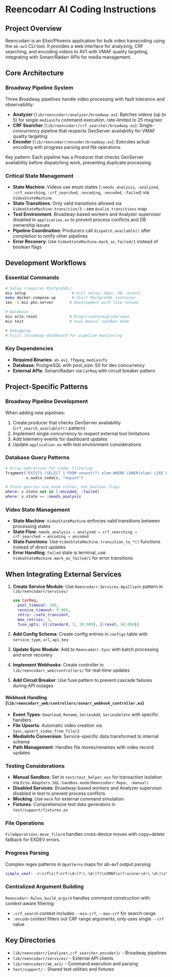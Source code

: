 # Reencodarr AI Coding Instructions

## Project Overview
Reencodarr is an Elixir/Phoenix application for bulk video transcoding using the `ab-av1` CLI tool. It provides a web interface for analyzing, CRF searching, and encoding videos to AV1 with VMAF quality targeting, integrating with Sonarr/Radarr APIs for media management.

## Core Architecture

### Broadway Pipeline System
Three Broadway pipelines handle video processing with fault tolerance and observability:

- **Analyzer** (`lib/reencodarr/analyzer/broadway.ex`): Batches videos (up to 5) for single `mediainfo` command execution, rate-limited to 25 msg/sec
- **CRF Searcher** (`lib/reencodarr/crf_searcher/broadway.ex`): Single-concurrency pipeline that respects GenServer availability for VMAF quality targeting
- **Encoder** (`lib/reencodarr/encoder/broadway.ex`): Executes actual encoding with progress parsing and file operations

Key pattern: Each pipeline has a Producer that checks GenServer availability before dispatching work, preventing duplicate processing.

### Critical State Management
- **State Machine**: Videos use enum states (`:needs_analysis`, `:analyzed`, `:crf_searching`, `:crf_searched`, `:encoding`, `:encoded`, `:failed`) via `VideoStateMachine`
- **State Transitions**: Only valid transitions allowed via `VideoStateMachine.transition/3` - see `@valid_transitions` map
- **Test Environment**: Broadway-based workers and Analyzer supervisor disabled in `application.ex` to prevent process conflicts and DB ownership issues
- **Pipeline Coordination**: Producers call `dispatch_available()` after completion to notify other pipelines
- **Error Recovery**: Use `VideoStateMachine.mark_as_failed/1` instead of boolean flags

## Development Workflows

### Essential Commands
```bash
# Setup (requires PostgreSQL)
mix setup                    # Full setup: deps, DB, assets
make docker-compose-up       # Start PostgreSQL container
iex -S mix phx.server       # Development with live reload

# Database
mix ecto.reset              # Drop/create/migrate/seed
mix test                    # Uses manual sandbox mode

# Debugging
# Visit /broadway-dashboard for pipeline monitoring
```

### Key Dependencies
- **Required Binaries**: `ab-av1`, `ffmpeg`, `mediainfo`
- **Database**: PostgreSQL with pool_size: 50 for dev concurrency
- **External APIs**: Sonarr/Radarr via `CarReq` with circuit breaker pattern

## Project-Specific Patterns

### Broadway Pipeline Development
When adding new pipelines:
1. Create producer that checks GenServer availability (`crf_search_available?()` pattern)
2. Implement single concurrency to respect external tool limitations
3. Add telemetry events for dashboard updates
4. Update `application.ex` with test environment considerations

### Database Query Patterns
```elixir
# Array operations for codec filtering
fragment("EXISTS (SELECT 1 FROM unnest(?) elem WHERE LOWER(elem) LIKE LOWER(?))", 
         v.audio_codecs, "%opus%")

# State queries use enum states, not boolean flags
where: v.state not in [:encoded, :failed]
where: v.state == :needs_analysis
```

### Video State Management
- **State Machine**: `VideoStateMachine` enforces valid transitions between processing states
- **State Flow**: `needs_analysis → analyzed → crf_searching → crf_searched → encoding → encoded`
- **State Functions**: Use `VideoStateMachine.transition_to_*()` functions instead of direct updates
- **Error Handling**: `failed` state is terminal, use `VideoStateMachine.mark_as_failed/1` for error transitions

## When Integrating External Services

1. **Create Service Module**: Use `Reencodarr.Services.ApiClient` pattern in `lib/reencodarr/services/`
   ```elixir
   use CarReq,
     pool_timeout: 100,
     receive_timeout: 9_000,
     retry: :safe_transient,
     max_retries: 3,
     fuse_opts: {{:standard, 5, 30_000}, {:reset, 60_000}}
   ```

2. **Add Config Schema**: Create config entries in `configs` table with `service_type`, `url`, `api_key`

3. **Update Sync Module**: Add to `Reencodarr.Sync` with batch processing and error recovery

4. **Implement Webhooks**: Create controller in `lib/reencodarr_web/controllers/` for real-time updates

5. **Add Circuit Breaker**: Use fuse pattern to prevent cascade failures during API outages

#### Webhook Handling (`lib/reencodarr_web/controllers/sonarr_webhook_controller.ex`)
- **Event Types**: `Download`, `Rename`, `SeriesAdd`, `SeriesDelete` with specific handlers
- **File Upserts**: Automatic video creation via `Sync.upsert_video_from_file/2`
- **MediaInfo Conversion**: Service-specific data transformed to internal schema
- **Path Management**: Handles file moves/renames with video record updates

### Testing Considerations
- **Manual Sandbox**: Set in `test/test_helper.exs` for transaction isolation via `Ecto.Adapters.SQL.Sandbox.mode(Reencodarr.Repo, :manual)`
- **Disabled Services**: Broadway-based workers and Analyzer supervisor disabled in test to prevent process conflicts
- **Mocking**: Use `meck` for external command simulation
- **Fixtures**: Comprehensive test data generators in `test/support/fixtures.ex`

### File Operations
`FileOperations.move_file/4` handles cross-device moves with copy+delete fallback for EXDEV errors.

### Progress Parsing
Complex regex patterns in `@patterns` maps for ab-av1 output parsing:
```elixir
simple_vmaf: ~r/crf\s(?<crf>\d+(?:\.\d+)?)\sVMAF\s(?<score>\d+\.\d+)\s\((?<percent>\d+)%\)/
```

### Centralized Argument Building
`Reencodarr.Rules.build_args/4` handles command construction with context-aware filtering:
- `:crf_search` context includes `--min-crf`, `--max-crf` for search range
- `:encode` context filters out CRF range arguments, only uses single `--crf` value

## Key Directories
- `lib/reencodarr/{analyzer,crf_searcher,encoder}/` - Broadway pipelines
- `lib/reencodarr/services/` - External API clients
- `lib/reencodarr/ab_av1/` - Command execution and parsing
- `test/support/` - Shared test utilities and fixtures
